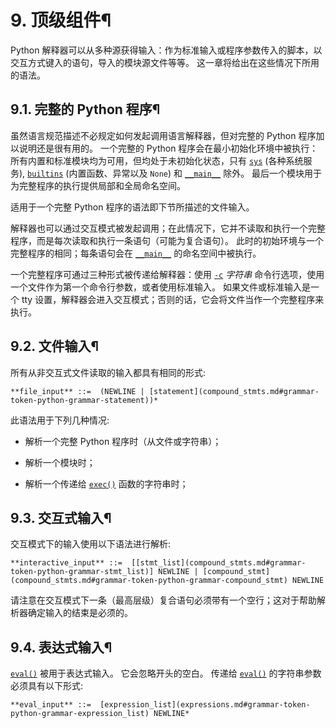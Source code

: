 # 9\. 顶级组件¶

Python 解释器可以从多种源获得输入：作为标准输入或程序参数传入的脚本，以交互方式键入的语句，导入的模块源文件等等。 这一章将给出在这些情况下所用的语法。

## 9.1. 完整的 Python 程序¶

虽然语言规范描述不必规定如何发起调用语言解释器，但对完整的 Python 程序加以说明还是很有用的。 一个完整的 Python 程序会在最小初始化环境中被执行：所有内置和标准模块均为可用，但均处于未初始化状态，只有 [`sys`](3.标准库/sys.md#module-sys "sys: Access system-specific parameters and functions.") (各种系统服务), [`builtins`](builtins.md#module-builtins "builtins: The module that provides the built-in namespace.") (内置函数、异常以及 `None`) 和 [`__main__`](__main__.md#module-__main__ "__main__: The environment where top-level code is run. Covers command-line interfaces, import-time behavior, and ``__name__ == '__main__'``.") 除外。 最后一个模块用于为完整程序的执行提供局部和全局命名空间。

适用于一个完整 Python 程序的语法即下节所描述的文件输入。

解释器也可以通过交互模式被发起调用；在此情况下，它并不读取和执行一个完整程序，而是每次读取和执行一条语句（可能为复合语句）。 此时的初始环境与一个完整程序的相同；每条语句会在 [`__main__`](__main__.md#module-__main__ "__main__: The environment where top-level code is run. Covers command-line interfaces, import-time behavior, and ``__name__ == '__main__'``.") 的命名空间中被执行。

一个完整程序可通过三种形式被传递给解释器：使用 [`-c`](cmdline.md#cmdoption-c) _字符串_ 命令行选项，使用一个文件作为第一个命令行参数，或者使用标准输入。 如果文件或标准输入是一个 tty 设置，解释器会进入交互模式；否则的话，它会将文件当作一个完整程序来执行。

## 9.2. 文件输入¶

所有从非交互式文件读取的输入都具有相同的形式:

    
    
~~~
**file_input** ::=  (NEWLINE | [statement](compound_stmts.md#grammar-token-python-grammar-statement))*
~~~

此语法用于下列几种情况:

  * 解析一个完整 Python 程序时（从文件或字符串）；

  * 解析一个模块时；

  * 解析一个传递给 [`exec()`](functions.md#exec "exec") 函数的字符串时；

## 9.3. 交互式输入¶

交互模式下的输入使用以下语法进行解析:

    
    
~~~
**interactive_input** ::=  [[stmt_list](compound_stmts.md#grammar-token-python-grammar-stmt_list)] NEWLINE | [compound_stmt](compound_stmts.md#grammar-token-python-grammar-compound_stmt) NEWLINE
~~~

请注意在交互模式下一条（最高层级）复合语句必须带有一个空行；这对于帮助解析器确定输入的结束是必须的。

## 9.4. 表达式输入¶

[`eval()`](functions.md#eval "eval") 被用于表达式输入。 它会忽略开头的空白。 传递给 [`eval()`](functions.md#eval "eval") 的字符串参数必须具有以下形式:

    
    
~~~
**eval_input** ::=  [expression_list](expressions.md#grammar-token-python-grammar-expression_list) NEWLINE*
~~~

